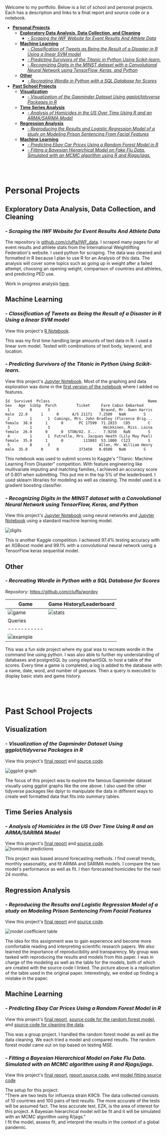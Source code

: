 
Welcome to my portfolio. Below is a list of school and personal projects. Each has a description and links to a final report and source code or a notebook.

- [**Personal Projects**](#personal-projects)
  - [**Exploratory Data Analysis, Data Collection, and Cleaning**](#exploratory-data-analysis-data-collection-and-cleaning)
    - [- *Scraping the IWF Website for Event Results And Athlete Data*](#--scraping-the-iwf-website-for-event-results-and-athlete-data)
  - [**Machine Learning**](#machine-learning)
    - [- *Classification of Tweets as Being the Result of a Disaster in R Using a linear SVM model*](#--classification-of-tweets-as-being-the-result-of-a-disaster-in-r-using-a-linear-svm-model)
    - [- *Predicting Survivors of the Titanic in Python Using Scikit-learn.*](#--predicting-survivors-of-the-titanic-in-python-using-scikit-learn)
    - [- *Recognizing Digits in the MINST dataset with a Convolutional Neural Network using TensorFlow, Keras, and Python*](#--recognizing-digits-in-the-minst-dataset-with-a-convolutional-neural-network-using-tensorflow-keras-and-python)
  - [**Other**](#other)
    - [- *Recreating Wordle in Python with a SQL Database for Scores*](#--recreating-wordle-in-python-with-a-sql-database-for-scores)
- [**Past School Projects**](#past-school-projects)
  - [**Visualization**](#visualization)
    - [- *Visualization of the Gapminder Dataset Using ggplot/tidyverse Packages in R*](#--visualization-of-the-gapminder-dataset-using-ggplottidyverse-packages-in-r)
  - [**Time Series Analysis**](#time-series-analysis)
    - [- *Analysis of Homicides in the US Over Time Using R and an ARMA/SARIMA Model*](#--analysis-of-homicides-in-the-us-over-time-using-r-and-an-armasarima-model)
  - [**Regression Analysis**](#regression-analysis)
    - [- *Reproducing the Results and Logistic Regression Model of a study on Modeling Prison Sentencing From Facial Features*](#--reproducing-the-results-and-logistic-regression-model-of-a-study-on-modeling-prison-sentencing-from-facial-features)
  - [**Machine Learning**](#machine-learning-1)
    - [- *Predicting Ebay Car Prices Using a Random Forest Model in R*](#--predicting-ebay-car-prices-using-a-random-forest-model-in-r)
    - [- *Fitting a Bayesian Hierarchical Model on Fake Flu Data. Simulated with an MCMC algorithm using R and Rjags/jags.*](#--fitting-a-bayesian-hierarchical-model-on-fake-flu-data-simulated-with-an-mcmc-algorithm-using-r-and-rjagsjags)

<br /><br />

# **Personal Projects**

## **Exploratory Data Analysis, Data Collection, and Cleaning**

### - *Scraping the IWF Website for Event Results And Athlete Data*

The repository is [github.com/cluffa/IWF_data](https://github.com/cluffa/IWF_data). I scraped many pages for all event results and athlete stats from the International Weightlifting Federation's website. I used python for scraping. The data was cleaned and formatted in R because I plan to use R for an Analysis of this data. The analysis will cover some topics such as going up in weight after a failed attempt, choosing an opening weight, comparison of countries and athletes, and predicting PED use.

Work in progress analysis [here](https://cluffa.github.io/IWF_data/).

## **Machine Learning**

### - *Classification of Tweets as Being the Result of a Disaster in R Using a linear SVM model*  

View this project's [R Notebook](https://cluffa.github.io/disaster_tweets_nlp_svm/).  

This was my first time handling large amounts of text data in R. I used a linear svm model. Tested with combinations of text body, keyword, and location.

### - *Predicting Survivors of the Titanic in Python Using Scikit-learn.*  

View this project's [Jupyter Notebook](https://github.com/cluffa/titanic/blob/master/titanicV2.ipynb). Most of the graphing and data exploration was done in the [first version of the notebook](https://github.com/cluffa/titanic/blob/master/titanic.ipynb) where I added no features.

```
Id  Survived  Pclass                                            Name     Sex   Age  SibSp  Parch         Ticket     Fare Cabin Embarked
 1         0       3                       Braund, Mr. Owen Harris    male  22.0      1      0      A/5 21171   7.2500   NaN        S
 2         1       1  Cumings, Mrs. John Bradley (Florence Brig...  female  38.0      1      0       PC 17599  71.2833   C85        C
 3         1       3                        Heikkinen, Miss. Laina  female  26.0      0      0  STON/O2. 3...   7.9250   NaN        S
 4         1       1  Futrelle, Mrs. Jacques Heath (Lily May Peel)  female  35.0      1      0         113803  53.1000  C123        S
 5         0       3                      Allen, Mr. William Henry    male  35.0      0      0         373450   8.0500   NaN        S
```

This notebook was used to submit scores to Kaggle's "Titanic: Machine Learning From Disaster" competition. With feature engineering like multivariate imputing and matching families, I achieved an accuracy score of 0.801 when submitting. This put me in the top 5% of the leaderboard. I used sklearn libraries for modeling as well as cleaning. The model used is a gradient boosting classifier.

### - *Recognizing Digits in the MINST dataset with a Convolutional Neural Network using TensorFlow, Keras, and Python*  

View this project's [Jupyter Notebook](https://github.com/cluffa/digit_recognizer/blob/master/digits_tfnn.ipynb) using neural networks and [Jupyter Notebook](https://github.com/cluffa/digit_recognizer/blob/master/digits.ipynb) using a standard machine learning model.  

![digits](./images/digits.png)

This is another Kaggle competition. I achieved 97.4% testing accuracy with an XGBoost model and 99.1% with a convolutional neural network using a TensorFlow keras sequential model.

## **Other**

### - *Recreating Wordle in Python with a SQL Database for Scores*

Repository: <https://github.com/cluffa/wordpy>

| Game      | Game History/Leaderboard |
| ----------- | ----------- |
| ![game](images/gameplay.png)  | ![stats](images/stats.png) |
| Queries |
| ----------- |
| ![example](images/queries.png) |
This was a fun side project where my goal was to recreate wordle in the command line using python. I was also able to further my understanding of databases and postgreSQL by using elephantSQL to host a table of the scores. Every time a game is completed, a log is added to the database with a name, date, word, and number of guesses. Then a query is executed to display basic stats and game history.

<br /><br />

# **Past School Projects**

## **Visualization**

### - *Visualization of the Gapminder Dataset Using ggplot/tidyverse Packages in R*

View this project's [final report](https://github.com/cluffa/stat5730project/blob/master/final_report_Alex_Cluff.pdf) and [source code](https://github.com/cluffa/stat5730project/blob/master/final_report_Alex_Cluff.Rmd).  

![ggplot graph](https://github.com/cluffa/stat5730project/raw/master/final_report_Alex_Cluff_files/figure-gfm/unnamed-chunk-4-1.png)  

The focus of this project was to explore the famous Gapminder dataset visually using ggplot graphs like the one above. I also used the other tidyverse packages like dplyr to manipulate the data in different ways to create well formatted data that fits into summary tables.

## **Time Series Analysis**

### - *Analysis of Homicides in the US Over Time Using R and an ARMA/SARIMA Model*

View this project's [final report](https://cluffa.github.io/stat5550project/) and [source code](https://github.com/cluffa/stat5550project/blob/master/final_project_Alex_Cluff.Rmd).  
![homicide predictions](https://cluffa.github.io/stat5550project/index_files/figure-html/unnamed-chunk-13-1.png)  

This project was based around forecasting methods. I find overall trends, monthly seasonality, and fit ARIMA and SARIMA models. I compare the two model's performance as well as fit. I then forecasted homicides for the next 24 months.

## **Regression Analysis**

### - *Reproducing the Results and Logistic Regression Model of a study on Modeling Prison Sentencing From Facial Features*

View this project's [final report](https://github.com/cluffa/stat3302project/blob/main/group_project.pdf) and [source code](https://github.com/cluffa/stat3302project/blob/main/model.R).  

![model coefficient table](https://github.com/cluffa/stat3302project/blob/main/table2.png?raw=true)  

The idea for this assignment was to gain experience and become more comfortable reading and interpreting scientific research papers. We also learned the importance of reproducibility and transparency. My group was tasked with reproducing the results and models from this paper. I was in charge of the modeling as well as the table for the models, both of which are created with the source code I linked. The picture above is a replication of the table used in the original paper. Interestingly, we ended up finding a mistake in the paper.

## **Machine Learning**

### - *Predicting Ebay Car Prices Using a Random Forest Model in R*

View this project's [final report](https://github.com/cluffa/stat4620project/blob/master/final_report_made_in_colaboration_with_classmates.pdf), [source code for the random forest model](https://github.com/cluffa/stat4620project/blob/master/randomForest.R), and [source code for cleaning the data](https://github.com/cluffa/stat4620project/blob/master/clean_autos_dataset.R).  

This was a group project. I handled the random forest model as well as the data cleaning. We each tried a model and compared results. The random forest model came out on top based on testing MSE.

### - *Fitting a Bayesian Hierarchical Model on Fake Flu Data. Simulated with an MCMC algorithm using R and Rjags/jags.*

View this project's [final report](https://github.com/cluffa/stat3303project/blob/master/Final_project_Alex_Cluff.pdf), [report source code](https://github.com/cluffa/stat3303project/blob/master/Final_project_Alex_Cluff.Rmd), and [model fitting source code](https://github.com/cluffa/stat3303project/blob/master/fit.R)  

The setup for this project:  
"There are two tests for influenza strain K9C9. The data collected consists of 10 countries and 100 pairs of
test results. The more accurate of the tests will be assumed fact. The less accurate test, EZK, is the area of
interest for this project. A Bayesian hierarchical model will be fit and it will be simulated with an MCMC
algorithm using R/jags."  
I fit the model, assess fit, and interpret the results in the context of a global pandemic.
